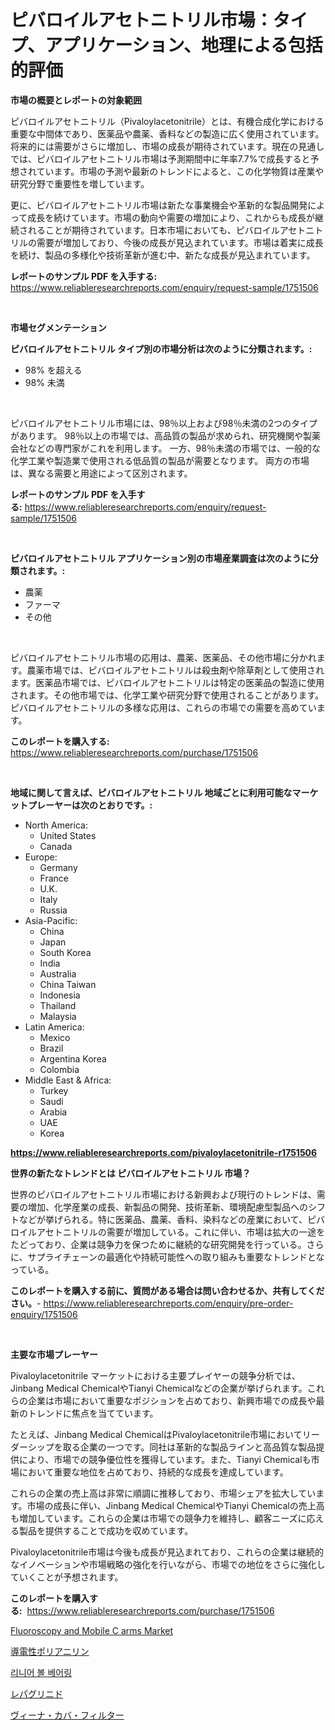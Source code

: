 <p><h1>ピバロイルアセトニトリル市場：タイプ、アプリケーション、地理による包括的評価</h1></p><p><strong>市場の概要とレポートの対象範囲</strong></p>
<p><p>ピバロイルアセトニトリル（Pivaloylacetonitrile）とは、有機合成化学における重要な中間体であり、医薬品や農薬、香料などの製造に広く使用されています。将来的には需要がさらに増加し、市場の成長が期待されています。現在の見通しでは、ピバロイルアセトニトリル市場は予測期間中に年率7.7%で成長すると予想されています。市場の予測や最新のトレンドによると、この化学物質は産業や研究分野で重要性を増しています。</p><p>更に、ピバロイルアセトニトリル市場は新たな事業機会や革新的な製品開発によって成長を続けています。市場の動向や需要の増加により、これからも成長が継続されることが期待されています。日本市場においても、ピバロイルアセトニトリルの需要が増加しており、今後の成長が見込まれています。市場は着実に成長を続け、製品の多様化や技術革新が進む中、新たな成長が見込まれています。</p></p>
<p><strong>レポートのサンプル PDF を入手する:</strong> <a href="https://www.reliableresearchreports.com/enquiry/request-sample/1751506">https://www.reliableresearchreports.com/enquiry/request-sample/1751506</a></p>
<p>&nbsp;</p>
<p><strong>市場セグメンテーション</strong></p>
<p><strong>ピバロイルアセトニトリル タイプ別の市場分析は次のように分類されます。:</strong></p>
<p><ul><li>98% を超える</li><li>98% 未満</li></ul></p>
<p>&nbsp;</p>
<p><p>ピバロイルアセトニトリル市場には、98％以上および98％未満の2つのタイプがあります。 98％以上の市場では、高品質の製品が求められ、研究機関や製薬会社などの専門家がこれを利用します。 一方、98％未満の市場では、一般的な化学工業や製造業で使用される低品質の製品が需要となります。 両方の市場は、異なる需要と用途によって区別されます。</p></p>
<p><strong>レポートのサンプル PDF を入手する:</strong>&nbsp;<a href="https://www.reliableresearchreports.com/enquiry/request-sample/1751506">https://www.reliableresearchreports.com/enquiry/request-sample/1751506</a></p>
<p>&nbsp;</p>
<p><strong> ピバロイルアセトニトリル アプリケーション別の市場産業調査は次のように分類されます。:</strong></p>
<p><ul><li>農薬</li><li>ファーマ</li><li>その他</li></ul></p>
<p>&nbsp;</p>
<p><p>ピバロイルアセトニトリル市場の応用は、農薬、医薬品、その他市場に分かれます。農薬市場では、ピバロイルアセトニトリルは殺虫剤や除草剤として使用されます。医薬品市場では、ピバロイルアセトニトリルは特定の医薬品の製造に使用されます。その他市場では、化学工業や研究分野で使用されることがあります。ピバロイルアセトニトリルの多様な応用は、これらの市場での需要を高めています。</p></p>
<p><strong>このレポートを購入する:</strong>&nbsp; <a href="https://www.reliableresearchreports.com/purchase/1751506">https://www.reliableresearchreports.com/purchase/1751506</a></p>
<p>&nbsp;</p>
<p><strong>地域に関して言えば、ピバロイルアセトニトリル 地域ごとに利用可能なマーケットプレーヤーは次のとおりです。:</strong></p>
<p><ul>
    <li>
        North America:
        <ul>
            <li>United States</li>
            <li>Canada</li>
        </ul>
    </li>
    <li>
        Europe:
        <ul>
            <li>Germany</li>
            <li>France</li>
            <li>U.K.</li>
            <li>Italy</li>
            <li>Russia</li>
        </ul>
    </li>
    <li>
        Asia-Pacific:
        <ul>
            <li>China</li>
            <li>Japan</li>
            <li>South Korea</li>
            <li>India</li>
            <li>Australia</li>
            <li>China Taiwan</li>
            <li>Indonesia</li>
            <li>Thailand</li>
            <li>Malaysia</li>
        </ul>
    </li>
    <li>
        Latin America:
        <ul>
            <li>Mexico</li>
            <li>Brazil</li>
            <li>Argentina Korea</li>
            <li>Colombia</li>
        </ul>
    </li>
    <li>
        Middle East & Africa:
        <ul>
            <li>Turkey</li>
            <li>Saudi</li>
            <li>Arabia</li>
            <li>UAE</li>
            <li>Korea</li>
        </ul>
    </li>
    </ul></p>
<p><strong><a href="https://www.reliableresearchreports.com/pivaloylacetonitrile-r1751506">https://www.reliableresearchreports.com/pivaloylacetonitrile-r1751506</a></strong>&nbsp;</p>
<p><strong>世界の新たなトレンドとは ピバロイルアセトニトリル 市場？</strong></p>
<p><p>世界のピバロイルアセトニトリル市場における新興および現行のトレンドは、需要の増加、化学産業の成長、新製品の開発、技術革新、環境配慮型製品へのシフトなどが挙げられる。特に医薬品、農薬、香料、染料などの産業において、ピバロイルアセトニトリルの需要が増加している。これに伴い、市場は拡大の一途をたどっており、企業は競争力を保つために継続的な研究開発を行っている。さらに、サプライチェーンの最適化や持続可能性への取り組みも重要なトレンドとなっている。</p></p>
<p><strong>このレポートを購入する前に、質問がある場合は問い合わせるか、共有してください。</strong>- <a href="https://www.reliableresearchreports.com/enquiry/pre-order-enquiry/1751506">https://www.reliableresearchreports.com/enquiry/pre-order-enquiry/1751506</a></p>
<p>&nbsp;</p>
<p><strong>主要な市場プレーヤー</strong></p>
<p><p>Pivaloylacetonitrile マーケットにおける主要プレイヤーの競争分析では、Jinbang Medical ChemicalやTianyi Chemicalなどの企業が挙げられます。これらの企業は市場において重要なポジションを占めており、新興市場での成長や最新のトレンドに焦点を当てています。</p><p>たとえば、Jinbang Medical ChemicalはPivaloylacetonitrile市場においてリーダーシップを取る企業の一つです。同社は革新的な製品ラインと高品質な製品提供により、市場での競争優位性を獲得しています。また、Tianyi Chemicalも市場において重要な地位を占めており、持続的な成長を達成しています。</p><p>これらの企業の売上高は非常に順調に推移しており、市場シェアを拡大しています。市場の成長に伴い、Jinbang Medical ChemicalやTianyi Chemicalの売上高も増加しています。これらの企業は市場での競争力を維持し、顧客ニーズに応える製品を提供することで成功を収めています。</p><p>Pivaloylacetonitrile市場は今後も成長が見込まれており、これらの企業は継続的なイノベーションや市場戦略の強化を行いながら、市場での地位をさらに強化していくことが予想されます。</p></p>
<p><strong>このレポートを購入する:</strong>&nbsp;&nbsp;<a href="https://www.reliableresearchreports.com/purchase/1751506">https://www.reliableresearchreports.com/purchase/1751506</a></p>
<p><p><a href="https://github.com/guneycigdem35/Market-Research-Report-List-2/blob/main/fluoroscopy-and-mobile-c-arms-market.md">Fluoroscopy and Mobile C arms Market</a></p><p><a href="https://medium.com/@amberchain86/%E3%83%9D%E3%83%AA%E3%82%A2%E3%83%8B%E3%83%AA%E3%83%B3%E5%B8%82%E5%A0%B4%E3%81%AE%E8%AA%BF%E6%9F%BB%E3%81%AF-%E5%B8%82%E5%A0%B4%E3%82%B7%E3%82%A7%E3%82%A2-%E3%82%B5%E3%82%A4%E3%82%BA-%E3%81%8A%E3%82%88%E3%81%B32031%E5%B9%B4%E3%81%BE%E3%81%A7%E3%81%AE%E4%BA%88%E6%B8%AC%E3%81%AB%E7%84%A6%E7%82%B9%E3%82%92%E5%BD%93%E3%81%A6%E3%81%A6%E3%81%84%E3%81%BE%E3%81%99-c6a19cf5b7e3">導電性ポリアニリン</a></p><p><a href="https://medium.com/@flower89678/%EB%A6%AC%EB%8B%88%EC%96%B4-%EB%B3%BC-%EB%B2%A0%EC%96%B4%EB%A7%81-%EC%8B%9C%EC%9E%A5-%EC%A1%B0%EC%82%AC-%EB%B3%B4%EA%B3%A0%EC%84%9C-2024%EB%85%84%EB%B6%80%ED%84%B0-2031%EB%85%84%EA%B9%8C%EC%A7%80%EC%9D%98-%EC%97%AD%EC%82%AC%EC%99%80-%EC%98%88%EC%B8%A1-550f7311fc30">리니어 볼 베어링</a></p><p><a href="https://github.com/zoetazuur/Market-Research-Report-List-1/blob/main/903906523328.md">レパグリニド</a></p><p><a href="https://medium.com/@aidalakin1973/%E9%9D%99%E8%84%88%E5%A4%A7%E5%8B%95%E8%84%88%E3%83%95%E3%82%A3%E3%83%AB%E3%82%BF%E3%83%BC%E5%B8%82%E5%A0%B4%E3%81%AE%E3%83%A1%E3%83%88%E3%83%AA%E3%82%AF%E3%82%B9%E3%82%92%E8%A7%A3%E8%AA%AD%E3%81%99%E3%82%8B-%E5%B8%82%E5%A0%B4%E3%82%B7%E3%82%A7%E3%82%A2-%E3%83%88%E3%83%AC%E3%83%B3%E3%83%89-%E6%88%90%E9%95%B7%E3%83%91%E3%82%BF%E3%83%BC%E3%83%B3-8c635dcf06eb">ヴィーナ・カバ・フィルター</a></p></p>